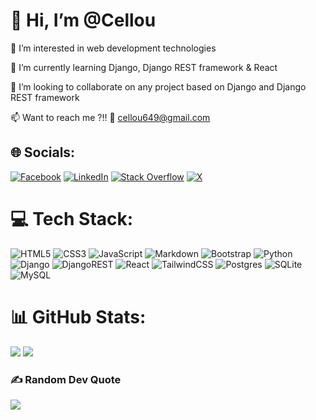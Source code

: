 # 👋 Hi, I’m @Cellou

👀 I’m interested in web development technologies

🌱 I’m currently learning Django, Django REST framework & React

💞️ I’m looking to collaborate on any project based on Django and Django REST framework
  
📫 Want to reach me ?!! 💬 cellou649@gmail.com

<!---
![Cellou's GitHub stats](https://github-readme-stats-nu-gray-16.vercel.app/api?username=Cellou404&show_icons=true&theme=dracula&show=reviews,discussions_started,discussions_answered,prs_merged,prs_merged_percentage)
-->

## 🌐 Socials:
[![Facebook](https://img.shields.io/badge/Facebook-%231877F2.svg?logo=Facebook&logoColor=white)](https://facebook.com/cellou.cisse.5) [![LinkedIn](https://img.shields.io/badge/LinkedIn-%230077B5.svg?logo=linkedin&logoColor=white)](https://linkedin.com/in/cellou-cisse) [![Stack Overflow](https://img.shields.io/badge/-Stackoverflow-FE7A16?logo=stack-overflow&logoColor=white)](https://stackoverflow.com/users/19236374) [![X](https://img.shields.io/badge/X-black.svg?logo=X&logoColor=white)](https://x.com/CisseCellou) 

# 💻 Tech Stack:
![HTML5](https://img.shields.io/badge/html5-%23E34F26.svg?style=for-the-badge&logo=html5&logoColor=white) ![CSS3](https://img.shields.io/badge/css3-%231572B6.svg?style=for-the-badge&logo=css3&logoColor=white) ![JavaScript](https://img.shields.io/badge/javascript-%23323330.svg?style=for-the-badge&logo=javascript&logoColor=%23F7DF1E) ![Markdown](https://img.shields.io/badge/markdown-%23000000.svg?style=for-the-badge&logo=markdown&logoColor=white) ![Bootstrap](https://img.shields.io/badge/bootstrap-%238511FA.svg?style=for-the-badge&logo=bootstrap&logoColor=white) ![Python](https://img.shields.io/badge/python-3670A0?style=for-the-badge&logo=python&logoColor=ffdd54) ![Django](https://img.shields.io/badge/django-%23092E20.svg?style=for-the-badge&logo=django&logoColor=white) ![DjangoREST](https://img.shields.io/badge/DJANGO-REST-ff1709?style=for-the-badge&logo=django&logoColor=white&color=ff1709&labelColor=gray) ![React](https://img.shields.io/badge/react-%2320232a.svg?style=for-the-badge&logo=react&logoColor=%2361DAFB) ![TailwindCSS](https://img.shields.io/badge/tailwindcss-%2338B2AC.svg?style=for-the-badge&logo=tailwind-css&logoColor=white) ![Postgres](https://img.shields.io/badge/postgres-%23316192.svg?style=for-the-badge&logo=postgresql&logoColor=white) ![SQLite](https://img.shields.io/badge/sqlite-%2307405e.svg?style=for-the-badge&logo=sqlite&logoColor=white) ![MySQL](https://img.shields.io/badge/mysql-4479A1.svg?style=for-the-badge&logo=mysql&logoColor=white)
# 📊 GitHub Stats:
![](https://github-readme-stats-nu-gray-16.vercel.app/api?username=Cellou404&show_icons=true&theme=dracula&hide_border=false&card_width=400px&include_all_commits=true&count_private=true)
![](https://github-readme-streak-stats.herokuapp.com/?user=Cellou404&theme=dracula&hide_border=false&card_width=400px)
<!--
![](https://github-readme-stats.vercel.app/api/top-langs/?username=Cellou404&theme=dracula&hide_border=false&include_all_commits=true&count_private=true&layout=compact)
-->
<!--
## 🏆 GitHub Trophies
![](https://github-profile-trophy.vercel.app/?username=Cellou404&theme=radical&no-frame=false&no-bg=true&margin-w=4)
-->
### ✍️ Random Dev Quote
![](https://quotes-github-readme.vercel.app/api?type=horizontal&theme=dracula)
<!--
### 🔝 Top Contributed Repo
![](https://github-contributor-stats.vercel.app/api?username=Cellou404&limit=5&theme=dracula&combine_all_yearly_contributions=true)

---
[![](https://visitcount.itsvg.in/api?id=Cellou404&icon=0&color=0)](https://visitcount.itsvg.in)


  ## 💰 You can help me by Donating
  [![BuyMeACoffee](https://img.shields.io/badge/Buy%20Me%20a%20Coffee-ffdd00?style=for-the-badge&logo=buy-me-a-coffee&logoColor=black)](https://buymeacoffee.com/https://buymeacoffee.com/celloudev) 
-->
  
<!-- Proudly created with GPRM ( https://gprm.itsvg.in ) -->
